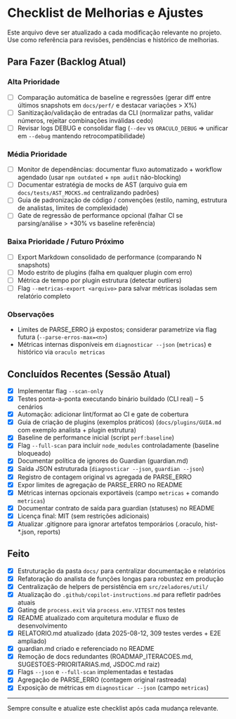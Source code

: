 # Checklist de Melhorias e Ajustes

Este arquivo deve ser atualizado a cada modificação relevante no projeto. Use como referência para revisões, pendências e histórico de melhorias.

## Para Fazer (Backlog Atual)

### Alta Prioridade

- [ ] Comparação automática de baseline e regressões (gerar diff entre últimos snapshots em `docs/perf/` e destacar variações > X%)
- [ ] Sanitização/validação de entradas da CLI (normalizar paths, validar números, rejeitar combinações inválidas cedo)
- [ ] Revisar logs DEBUG e consolidar flag (`--dev` vs `ORACULO_DEBUG` => unificar em `--debug` mantendo retrocompatibilidade)

### Média Prioridade

- [ ] Monitor de dependências: documentar fluxo automatizado + workflow agendado (usar `npm outdated` + `npm audit` não-blocking)
- [ ] Documentar estratégia de mocks de AST (arquivo guia em `docs/tests/AST_MOCKS.md` centralizando padrões)
- [ ] Guia de padronização de código / convenções (estilo, naming, estrutura de analistas, limites de complexidade)
- [ ] Gate de regressão de performance opcional (falhar CI se parsing/análise > +30% vs baseline referência)

### Baixa Prioridade / Futuro Próximo

- [ ] Export Markdown consolidado de performance (comparando N snapshots)
- [ ] Modo estrito de plugins (falha em qualquer plugin com erro)
- [ ] Métrica de tempo por plugin estrutura (detectar outliers)
- [ ] Flag `--metricas-export <arquivo>` para salvar métricas isoladas sem relatório completo

### Observações

- Limites de PARSE_ERRO já expostos; considerar parametrize via flag futura (`--parse-erros-max=<n>`)
- Métricas internas disponíveis em `diagnosticar --json` (`metricas`) e histórico via `oraculo metricas`

## Concluídos Recentes (Sessão Atual)

- [x] Implementar flag `--scan-only`
- [x] Testes ponta-a-ponta executando binário buildado (CLI real) – 5 cenários
- [x] Automação: adicionar lint/format ao CI e gate de cobertura
- [x] Guia de criação de plugins (exemplos práticos) (`docs/plugins/GUIA.md` com exemplo analista + plugin estrutura)
- [x] Baseline de performance inicial (script `perf:baseline`)
- [x] Flag `--full-scan` para incluir `node_modules` controladamente (baseline bloqueado)
- [x] Documentar política de ignores do Guardian (guardian.md)
- [x] Saída JSON estruturada (`diagnosticar --json`, `guardian --json`)
- [x] Registro de contagem original vs agregada de PARSE_ERRO
- [x] Expor limites de agregação de PARSE_ERRO no README
- [x] Métricas internas opcionais exportáveis (campo `metricas` + comando `metricas`)
- [x] Documentar contrato de saída para guardian (statuses) no README
- [x] Licença final: MIT (sem restrições adicionais)
- [x] Atualizar .gitignore para ignorar artefatos temporários (.oraculo, hist-\*.json, reports)

## Feito

- [x] Estruturação da pasta `docs/` para centralizar documentação e relatórios
- [x] Refatoração do analista de funções longas para robustez em produção
- [x] Centralização de helpers de persistência em `src/zeladores/util/`
- [x] Atualização do `.github/copilot-instructions.md` para refletir padrões atuais
- [x] Gating de `process.exit` via `process.env.VITEST` nos testes
- [x] README atualizado com arquitetura modular e fluxo de desenvolvimento
- [x] RELATORIO.md atualizado (data 2025-08-12, 309 testes verdes + E2E ampliado)
- [x] guardian.md criado e referenciado no README
- [x] Remoção de docs redundantes (ROADMAP_ITERACOES.md, SUGESTOES-PRIORITARIAS.md, JSDOC.md raiz)
- [x] Flags `--json` e `--full-scan` implementadas e testadas
- [x] Agregação de PARSE_ERRO (contagem original rastreada)
- [x] Exposição de métricas em `diagnosticar --json` (campo `metricas`)

---

Sempre consulte e atualize este checklist após cada mudança relevante.
